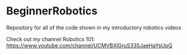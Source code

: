 # BeginnerRobotics
Repository for all of the code shown in my introductory robotics videos

Check out my channel Robotics 101: https://www.youtube.com/channel/UCMVBXlGruS335JaeHaYsUpQ
